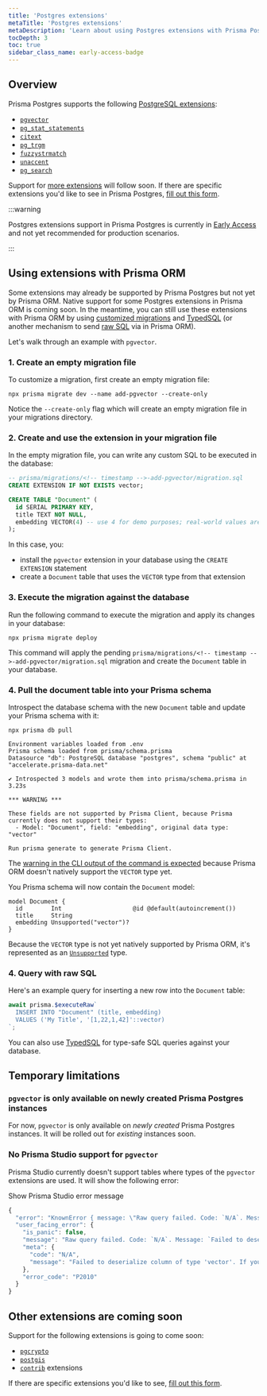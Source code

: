 ```yaml
---
title: 'Postgres extensions'
metaTitle: 'Postgres extensions'
metaDescription: 'Learn about using Postgres extensions with Prisma Postgres'
tocDepth: 3
toc: true
sidebar_class_name: early-access-badge
---
```


## Overview

Prisma Postgres supports the following [PostgreSQL extensions](https://www.postgresql.org/docs/current/sql-createextension.html):

- [`pgvector`](https://github.com/pgvector/pgvector)
- [`pg_stat_statements`](https://www.postgresql.org/docs/current/pgstatstatements.html)
- [`citext`](https://www.postgresql.org/docs/current/citext.html)
- [`pg_trgm`](https://www.postgresql.org/docs/current/pgtrgm.html)
- [`fuzzystrmatch`](https://www.postgresql.org/docs/current/fuzzystrmatch.html)
- [`unaccent`](https://www.postgresql.org/docs/current/unaccent.html)
- [`pg_search`](https://pgxn.org/dist/pg_search)

Support for [more extensions](#other-extensions-are-coming-soon) will follow soon. If there are specific extensions you'd like to see in Prisma Postgres, [fill out this form](https://pris.ly/i-want-extensions).

:::warning

Postgres extensions support in Prisma Postgres is currently in [Early Access](/platform/maturity-levels#early-access) and not yet recommended for production scenarios.

:::

## Using extensions with Prisma ORM

Some extensions may already be supported by Prisma Postgres but not yet by Prisma ORM. Native support for some Postgres extensions in Prisma ORM is coming soon. In the meantime, you can still use these extensions with Prisma ORM by using [customized migrations](/orm/prisma-migrate/workflows/customizing-migrations) and [TypedSQL](/orm/prisma-client/using-raw-sql/typedsql) (or another mechanism to send [raw SQL](/orm/prisma-client/using-raw-sql) via in Prisma ORM).

Let's walk through an example with `pgvector`.

### 1. Create an empty migration file

To customize a migration, first create an empty migration file:

```terminal
npx prisma migrate dev --name add-pgvector --create-only
```

Notice the `--create-only` flag which will create an empty migration file in your migrations directory.

### 2. Create and use the extension in your migration file

In the empty migration file, you can write any custom SQL to be executed in the database:

```sql
-- prisma/migrations/<!-- timestamp -->-add-pgvector/migration.sql
CREATE EXTENSION IF NOT EXISTS vector;

CREATE TABLE "Document" (
  id SERIAL PRIMARY KEY,
  title TEXT NOT NULL,
  embedding VECTOR(4) -- use 4 for demo purposes; real-world values are much bigger
);
```

In this case, you:

- install the `pgvector` extension in your database using the `CREATE EXTENSION` statement
- create a `Document` table that uses the `VECTOR` type from that extension

### 3. Execute the migration against the database

Run the following command to execute the migration and apply its changes in your database:

```terminal
npx prisma migrate deploy
```

This command will apply the pending `prisma/migrations/<!-- timestamp -->-add-pgvector/migration.sql` migration and create the `Document` table in your database.

### 4. Pull the document table into your Prisma schema

Introspect the database schema with the new `Document` table and update your Prisma schema with it:

<!-- CodeWithResult -->
<!-- cmd -->

```terminal
npx prisma db pull
```

<!-- cmdResult -->

```
Environment variables loaded from .env
Prisma schema loaded from prisma/schema.prisma
Datasource "db": PostgreSQL database "postgres", schema "public" at "accelerate.prisma-data.net"

✔ Introspected 3 models and wrote them into prisma/schema.prisma in 3.23s

*** WARNING ***

These fields are not supported by Prisma Client, because Prisma currently does not support their types:
  - Model: "Document", field: "embedding", original data type: "vector"

Run prisma generate to generate Prisma Client.
```

The [warning in the CLI output of the command is expected](/orm/prisma-schema/introspection#introspection-warnings-for-unsupported-features) because Prisma ORM doesn't natively support the `VECTOR` type yet.

You Prisma schema will now contain the `Document` model:

```prisma
model Document {
  id        Int                    @id @default(autoincrement())
  title     String
  embedding Unsupported("vector")?
}
```

Because the `VECTOR` type is not yet natively supported by Prisma ORM, it's represented as an [`Unsupported`](/orm/prisma-schema/data-model/models#unsupported-types) type.

### 4. Query with raw SQL

Here's an example query for inserting a new row into the `Document` table:

```ts
await prisma.$executeRaw`
  INSERT INTO "Document" (title, embedding)
  VALUES ('My Title', '[1,22,1,42]'::vector)
`;
```

You can also use [TypedSQL](/orm/prisma-client/using-raw-sql/typedsql) for type-safe SQL queries against your database.

## Temporary limitations

### `pgvector` is only available on newly created Prisma Postgres instances

For now, `pgvector` is only available on _newly created_ Prisma Postgres instances. It will be rolled out for _existing_ instances soon.

### No Prisma Studio support for `pgvector`

Prisma Studio currently doesn't support tables where types of the `pgvector` extensions are used. It will show the following error:

<!-- details -->
<!-- summary -->Show Prisma Studio error message

```js
{
  "error": "KnownError { message: \"Raw query failed. Code: `N/A`. Message: `Failed to deserialize column of type 'vector'. If you're using $queryRaw and this column is explicitly marked as `Unsupported` in your Prisma schema, try casting this column to any supported Prisma type such as `String`.`\", meta: Object {\"code\": String(\"N/A\"), \"message\": String(\"Failed to deserialize column of type 'vector'. If you're using $queryRaw and this column is explicitly marked as `Unsupported` in your Prisma schema, try casting this column to any supported Prisma type such as `String`.\")}, error_code: \"P2010\" }",
  "user_facing_error": {
    "is_panic": false,
    "message": "Raw query failed. Code: `N/A`. Message: `Failed to deserialize column of type 'vector'. If you're using $queryRaw and this column is explicitly marked as `Unsupported` in your Prisma schema, try casting this column to any supported Prisma type such as `String`.`",
    "meta": {
      "code": "N/A",
      "message": "Failed to deserialize column of type 'vector'. If you're using $queryRaw and this column is explicitly marked as `Unsupported` in your Prisma schema, try casting this column to any supported Prisma type such as `String`."
    },
    "error_code": "P2010"
  }
}
```

## Other extensions are coming soon

Support for the following extensions is going to come soon:

- [`pgcrypto`](https://www.postgresql.org/docs/current/pgcrypto.html)
- [`postgis`](https://postgis.net/)
- [`contrib`](https://www.postgresql.org/docs/current/contrib.html) extensions

If there are specific extensions you'd like to see, [fill out this form](https://pris.ly/i-want-extensions).
